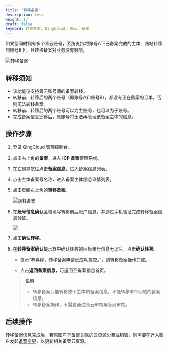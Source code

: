 ```yaml
---
title: "转移备案"
description: test
weight: 17
draft: false
keyword: 转移备案, QingCloud, 青云, 备案
---
```


如果您同时拥有多个青云账号，系统支持将账号A下已备案完成的主体、网站转移到账号B下，且转移备案对业务没有影响。

![转移备案](../../_images/switch_filling_01.png)

## 转移须知

- 该功能仅支持青云账号间的备案转移。
- 转移前、转移后的两个账号（即账号A和账号B），都没有正在备案的订单，否则无法转移备案。
- 转移前、转移后的两个账号可以为主账号，也可以为子账号。
- 完成备案信息迁移后，原账号将无法再管理该备案主体的信息。

## 操作步骤

1. 登录 QingCloud 管理控制台。

2. 点击右上角的**备案**，进入 **ICP 备案**管理系统。

3. 在左侧导航栏点击**备案信息**，进入备案信息列表。

4. 点击主体备案号名称，进入备案主体信息详情列表。

5. 点击页面右上角的**转移备案**。

   ![转移备案](../../_images/switch_filling_02.png)

6. 在**账号信息确认**区域填写转移前后账户信息，并通过手机验证完成转移备案信息验证。

   ![](../../_images/switch_filling_03.png)

7. 点击**确认转移**。

8. 在**转移备案确认**提示框中确认转移的目标账号信息无误后，点击**确认转移**。

   - 提示“恭喜你，转移备案申请已成功提交。”，则转移备案操作完成。

   - 点击**返回备案信息**，可返回至备案信息首页。

   >**说明**
   >
   >* 转移备案只能转移整个主体的备案信息，不能转移单个网站的备案信息。
   >* 转移备案操作，不需要通过青云审核与管局审核。

## 后续操作

转移备案信息完成后，若原账户下备案关联的云资源欠费或销毁，则需要在迁入账户发起[备案变更](../change_filing/)，以更新相关备案云资源。

